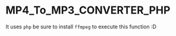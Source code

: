 # MP4_To_MP3_CONVERTER_PHP
It uses ```php``` be sure to install ```ffmpeg``` to execute this function :D
